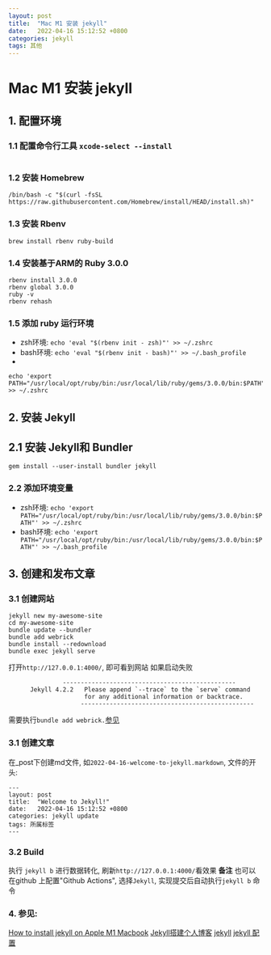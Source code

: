 ```yaml
---
layout: post
title:  "Mac M1 安装 jekyll"
date:   2022-04-16 15:12:52 +0800
categories: jekyll
tags: 其他
---
```


# Mac M1 安装 jekyll

## 1. 配置环境
### 1.1 配置命令行工具 `xcode-select --install`
```

```
### 1.2 安装 Homebrew

```
/bin/bash -c "$(curl -fsSL https://raw.githubusercontent.com/Homebrew/install/HEAD/install.sh)"

```

### 1.3 安装 Rbenv
```
brew install rbenv ruby-build
```
### 1.4 安装基于ARM的 Ruby 3.0.0
```
rbenv install 3.0.0
rbenv global 3.0.0
ruby -v
rbenv rehash
```

### 1.5 添加 ruby 运行环境
- zsh环境: `echo 'eval "$(rbenv init - zsh)"' >> ~/.zshrc`
- bash环境: `echo 'eval "$(rbenv init - bash)"' >> ~/.bash_profile`
- 
```
echo 'export PATH="/usr/local/opt/ruby/bin:/usr/local/lib/ruby/gems/3.0.0/bin:$PATH"' >> ~/.zshrc

```
## 2. 安装 Jekyll
## 2.1 安装 Jekyll和 Bundler
```
gem install --user-install bundler jekyll
```
### 2.2 添加环境变量
- zsh环境: `echo 'export PATH="/usr/local/opt/ruby/bin:/usr/local/lib/ruby/gems/3.0.0/bin:$PATH"' >> ~/.zshrc
`
- bash环境: `echo 'export PATH="/usr/local/opt/ruby/bin:/usr/local/lib/ruby/gems/3.0.0/bin:$PATH"' >> ~/.bash_profile
`

## 3. 创建和发布文章

### 3.1 创建网站
```
jekyll new my-awesome-site
cd my-awesome-site
bundle update --bundler
bundle add webrick
bundle install --redownload
bundle exec jekyll serve
```
打开`http://127.0.0.1:4000/`, 即可看到网站
如果启动失败
```
               ------------------------------------------------
      Jekyll 4.2.2   Please append `--trace` to the `serve` command
                     for any additional information or backtrace.
                    ------------------------------------------------
```

需要执行`bundle add webrick.`[参见](https://github.com/jekyll/jekyll/issues/8523)

### 3.1 创建文章
在_post下创建md文件, 如`2022-04-16-welcome-to-jekyll.markdown`,
文件的开头:
```
---
layout: post
title:  "Welcome to Jekyll!"
date:   2022-04-16 15:12:52 +0800
categories: jekyll update
tags: 所属标签
---
```

### 3.2 Build
执行 `jekyll b` 进行数据转化, 刷新`http://127.0.0.1:4000/`看效果
**备注** 也可以在github 上配置"Github Actions", 选择`Jekyll`, 实现提交后自动执行`jekyll b` 命令
### 4. 参见:
[How to install jekyll on Apple M1 Macbook](https://www.earthinversion.com/blogging/how-to-install-jekyll-on-appple-m1-macbook/)
[Jekyll搭建个人博客](http://leopardpan.cn/2016/10/jekyll_tutorials1/)
[jekyll](https://www.jekyll.com.cn/)
[jekyll 配置](https://www.jekyll.com.cn/docs/configuration/)